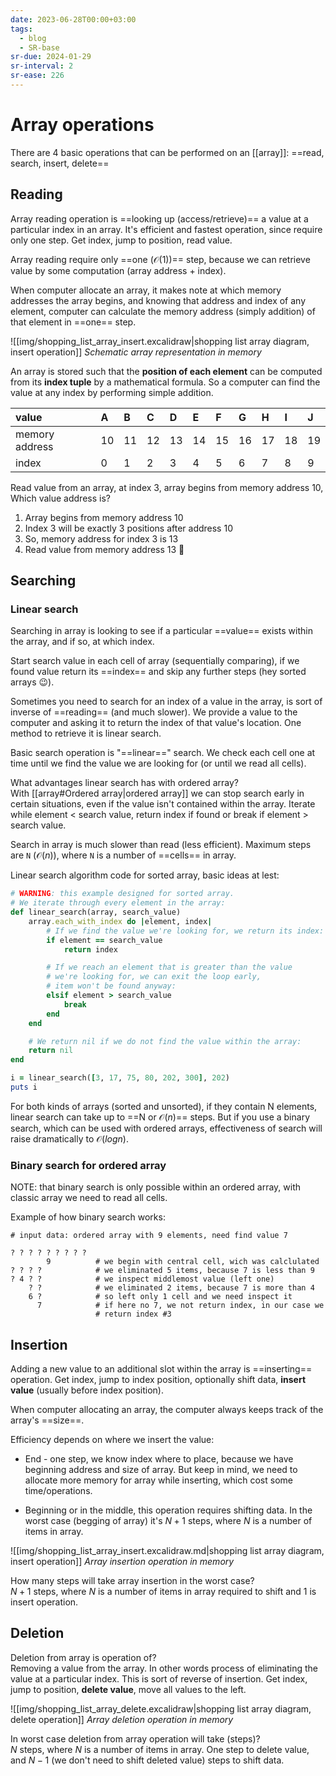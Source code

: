 ```yaml
---
date: 2023-06-28T00:00+03:00
tags:
  - blog
  - SR-base
sr-due: 2024-01-29
sr-interval: 2
sr-ease: 226
---
```


# Array operations

There are 4 basic operations that can be performed on an [[array]]:
==read, search, insert, delete== <!--SR:!2024-11-19,53,255-->

## Reading

Array reading operation is ==looking up (access/retrieve)== a value at a
particular index in an array. It's efficient and fastest operation, since
require only one step. Get index, jump to position, read value. <!--SR:!2024-09-16,27,250-->

Array reading require only ==one ($\mathcal{O}(1)$)== step, because we can
retrieve value by some computation (array address + index). <!--SR:!2024-09-28,29,230-->

When computer allocate an array, it makes note at which memory addresses the
array begins, and knowing that address and index of any element, computer can
calculate the memory address (simply addition) of that element in ==one== step. <!--SR:!2024-09-13,24,250-->

![[img/shopping_list_array_insert.excalidraw|shopping list array diagram, insert operation]]
_Schematic array representation in memory_

An array is stored such that the **position of each element** can be computed
from its **index tuple** by a mathematical formula. So a computer can find the
value at any index by performing simple addition.

| value          | A   | B   | C   | D   | E   | F   | G   | H   | I   | J   |
| :------------- | :-- | :-- | :-- | :-- | :-- | :-- | :-- | :-- | :-- | :-- |
| memory address | 10  | 11  | 12  | 13  | 14  | 15  | 16  | 17  | 18  | 19  |
| index          | 0   | 1   | 2   | 3   | 4   | 5   | 6   | 7   | 8   | 9   |

Read value from an array, at index 3, array begins from memory address 10,
Which value address is?
&#10;<br>
1. Array begins from memory address 10
2. Index 3 will be exactly 3 positions after address 10
3. So, memory address for index 3 is 13
4. Read value from memory address 13 👀 <!--SR:!2024-10-27,30,235-->

## Searching

### Linear search

Searching in array is looking to see if a particular ==value== exists within the array,
and if so, at which index. <!--SR:!2024-09-23,24,250-->

Start search value in each cell of array (sequentially comparing), if we found
value return its ==index== and skip any further steps (hey sorted arrays 😉).

Sometimes you need to search for an index of a value in the array, is sort of
inverse of ==reading== (and much slower). We provide a value to the computer and
asking it to return the index of that value's location. One method to retrieve it
is linear search.
<!--SR:!2023-07-20,1,229-->

Basic search operation is "==linear==" search. We check each cell one at time
until we find the value we are looking for (or until we read all cells). <!--SR:!2024-09-11,8,235-->

What advantages linear search has with ordered array?
&#10;<br>
With [[array#Ordered array|ordered array]] we can stop search early in certain
situations, even if the value isn't contained within the array. Iterate while
element < search value, return index if found or break if element > search value. <!--SR:!2024-10-04,25,236-->

Search in array is much slower than read (less efficient). Maximum steps are
`N` ($\mathcal{O}(n)$), where `N` is a number of ==cells== in array. <!--SR:!2024-09-22,23,250-->

Linear search algorithm code for sorted array, basic ideas at lest:
&#10;<br>
```ruby
# WARNING: this example designed for sorted array.
# We iterate through every element in the array:
def linear_search(array, search_value)
    array.each_with_index do |element, index|
        # If we find the value we're looking for, we return its index:
        if element == search_value
            return index

        # If we reach an element that is greater than the value
        # we're looking for, we can exit the loop early,
        # item won't be found anyway:
        elsif element > search_value
            break
        end
    end

    # We return nil if we do not find the value within the array:
    return nil
end

i = linear_search([3, 17, 75, 80, 202, 300], 202)
puts i
```
<!--SR:!2024-09-06,2,215-->

For both kinds of arrays (sorted and unsorted), if they contain N elements,
linear search can take up to ==N or $\mathcal{O}(n)$== steps. But if you use a
binary search, which can be used with ordered arrays, effectiveness of search
will raise dramatically to $\mathcal{O}(log n)$. <!--SR:!2024-10-17,42,250-->

### Binary search for ordered array

NOTE: that binary search is only possible within an ordered array, with classic
array we need to read all cells.

Example of how binary search works:
```
# input data: ordered array with 9 elements, need find value 7

? ? ? ? ? ? ? ? ?
        9          # we begin with central cell, wich was calclulated
? ? ? ?            # we eliminated 5 items, because 7 is less than 9
? 4 ? ?            # we inspect middlemost value (left one)
    ? ?            # we eliminated 2 items, because 7 is more than 4
    6 ?            # so left only 1 cell and we need inspect it
      7            # if here no 7, we not return index, in our case we
                   # return index #3
```

## Insertion

Adding a new value to an additional slot within the array is ==inserting== operation.
Get index, jump to index position, optionally shift data, **insert value**
(usually before index position). <!--SR:!2024-09-27,18,210-->

When computer allocating an array, the computer always keeps track of the
array's ==size==. <!--SR:!2025-02-07,45,250-->

Efficiency depends on where we insert the value:

- End - one step, we know index where to place, because we have beginning
  address and size of array. But keep in mind, we need to allocate more memory
  for array while inserting, which cost some time/operations.

- Beginning or in the middle, this operation requires shifting data. In the
worst case (begging of array) it's $N+1$ steps, where $N$ is a number of
items in array.

![[img/shopping_list_array_insert.excalidraw.md|shopping list array diagram, insert operation]]
_Array insertion operation in memory_

How many steps will take array insertion in the worst case?
&#10;<br>
$N+1$ steps, where $N$ is a number of items in array required to shift and 1 is
insert operation. <!--SR:!2024-09-13,16,230-->

## Deletion

Deletion from array is operation of?
&#10;<br>
Removing a value from the array. In other words process of eliminating the
value at a particular index.
This is sort of reverse of insertion.
Get index, jump to position, **delete value**, move all values to the left. <!--SR:!2024-09-12,15,230-->

![[img/shopping_list_array_delete.excalidraw|shopping list array diagram, delete operation]]
_Array deletion operation in memory_

In worst case deletion from array operation will take (steps)?
&#10;<br>
$N$ steps, where $N$ is a number of items in array. One step to delete value,
and $N-1$ (we don't need to shift deleted value) steps to shift data. <!--SR:!2024-12-01,54,230-->
